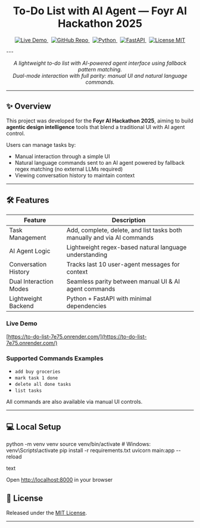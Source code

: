 <h1 align="center">To-Do List with AI Agent — Foyr AI Hackathon 2025</h1>

<p align="center">
  <a href="https://to-do-list-7e75.onrender.com/">
    <img alt="Live Demo" src="https://img.shields.io/badge/Live-Demo-blue" />
  </a>
  &nbsp;
  <a href="https://github.com//sonusaini209/To-Do-List">
    <img alt="GitHub Repo" src="https://img.shields.io/badge/GitHub-Repository-black" />
  </a>
  &nbsp;
  <a href="https://www.python.org/">
    <img alt="Python" src="https://img.shields.io/badge/Python-3.10+-blue" />
  </a>
  &nbsp;
  <a href="https://fastapi.tiangolo.com/">
    <img alt="FastAPI" src="https://img.shields.io/badge/FastAPI-0.70+-green" />
  </a>
  &nbsp;
  <a href="https://opensource.org/licenses/MIT">
    <img alt="License MIT" src="https://img.shields.io/badge/License-MIT-yellow" />
  </a>
</p>
---

<p align="center">
  <em>A lightweight to-do list with AI-powered agent interface using fallback pattern matching.<br />
  Dual-mode interaction with full parity: manual UI and natural language commands.</em>
</p>

---

## ✨ Overview

This project was developed for the **Foyr AI Hackathon 2025**, aiming to build **agentic design intelligence** tools that blend a traditional UI with AI agent control.

Users can manage tasks by:

- Manual interaction through a simple UI  
- Natural language commands sent to an AI agent powered by fallback regex matching (no external LLMs required)  
- Viewing conversation history to maintain context

---

## 🛠️ Features

| Feature                 | Description                                              |
|-------------------------|----------------------------------------------------------|
| Task Management         | Add, complete, delete, and list tasks both manually and via AI commands |
| AI Agent Logic          | Lightweight regex-based natural language understanding    |
| Conversation History    | Tracks last 10 user-agent messages for context            |
| Dual Interaction Modes  | Seamless parity between manual UI & AI agent commands     |
| Lightweight Backend     | Python + FastAPI with minimal dependencies                |



### Live Demo

[https://to-do-list-7e75.onrender.com/](https://to-do-list-7e75.onrender.com/)

### Supported Commands Examples

- `add buy groceries`  
- `mark task 1 done`  
- `delete all done tasks`  
- `list tasks`

All commands are also available via manual UI controls.

---

## 💻 Local Setup
python -m venv venv
source venv/bin/activate # Windows: venv\Scripts\activate
pip install -r requirements.txt
uvicorn main:app --reload

text

Open [http://localhost:8000](http://localhost:8000) in your browser



## 📄 License

Released under the [MIT License](https://opensource.org/licenses/MIT).

---
